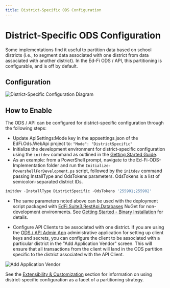```yaml
---
title: District-Specific ODS Configuration
---
```


# District-Specific ODS Configuration

Some implementations find it useful to partition data based on school districts (i.e., to segment data associated with one district from data associated with another district). In the Ed-Fi ODS / API, this partitioning is configurable, and is off by default.

## Configuration

![District-Specific Configuration Diagram](https://edfi.atlassian.net/wiki/plugins/servlet/confluence/placeholder/unknown-macro?name=drawio&locale=en_US&version=2)

## How to Enable

The ODS / API can be configured for district-specific configuration through the following steps:

* Update ApiSettings:Mode key in the appsettings.json of the EdFi.Ods.WebApi project to: `"Mode": "DistrictSpecific"`
* Initialize the development environment for district-specific configuration using the `initdev` command as outlined in the [Getting Started Guide](https://edfi.atlassian.net/wiki/spaces/ODSAPIS3V54/pages/22774233/Getting+Started+-+Source+Code+Installation).
* As an example: from a PowerShell prompt, navigate to the Ed-Fi-ODS-Implementation folder and run the `Initialize-PowershellForDevelopment.ps` script, followed by the `initdev` command passing InstallType and OdsTokens parameters. OdsTokens is a list of semicolon-separated district IDs.

```powershell
initdev -InstallType DistrictSpecific -OdsTokens '255901;255902'
```

* The same parameters noted above can be used with the deployment script packaged with [EdFi.Suite3.RestApi.Databases](https://dev.azure.com/ed-fi-alliance/Ed-Fi-Alliance-OSS/_packaging?_a=package&feed=EdFi%40Local&package=EdFi.Suite3.RestApi.Databases&protocolType=NuGet&version=5.3.139) NuGet for non-development environments. See [Getting Started - Binary Installation](https://edfi.atlassian.net/wiki/spaces/ODSAPIS3V54/pages/22774182/Getting+Started+-+Binary+Installation) for details.

* Configure API Clients to be associated with one district. If you are using the [ODS / API Admin App](https://edfi.atlassian.net/wiki/display/ADMIN/Admin+App+for+Suite+3+v2.2) administrative application for setting up client keys and secrets, you can configure the client to be associated with a particular district in the "Add Application Vendor" screen. This will ensure that all transactions from the client will land in the ODS partition specific to the district associated with the API Client.

![Add Application Vendor](https://edfi.atlassian.net/wiki/download/attachments/22774329/image2020-3-22_15-48-50.png?version=1&modificationDate=1641861348647&cacheVersion=1&api=v2)

See the [Extensibility & Customization](https://edfi.atlassian.net/wiki/spaces/ODSAPIS3V54/pages/22774339/Platform+Dev+Guide+-+Extensibility+Customization) section for information on using district-specific configuration as a facet of a partitioning strategy.
